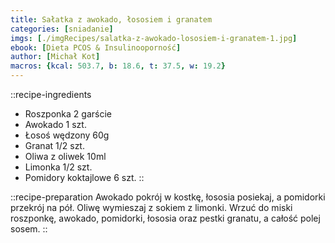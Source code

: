```yaml
---
title: Sałatka z awokado, łososiem i granatem
categories: [sniadanie]
imgs: [./imgRecipes/salatka-z-awokado-lososiem-i-granatem-1.jpg]
ebook: [Dieta PCOS & Insulinooporność]
author: [Michał Kot]
macros: {kcal: 503.7, b: 18.6, t: 37.5, w: 19.2}
---
```

::recipe-ingredients
- Roszponka 2 garście
- Awokado 1 szt.
- Łosoś wędzony 60g
- Granat 1/2 szt.
- Oliwa z oliwek 10ml
- Limonka 1/2 szt.
- Pomidory koktajlowe 6 szt.
::

::recipe-preparation
Awokado pokrój w kostkę, łososia posiekaj, a pomidorki przekrój na pół. Oliwę wymieszaj z sokiem z limonki. Wrzuć do miski roszponkę, awokado, pomidorki, łososia oraz pestki granatu, a całość polej sosem.
::